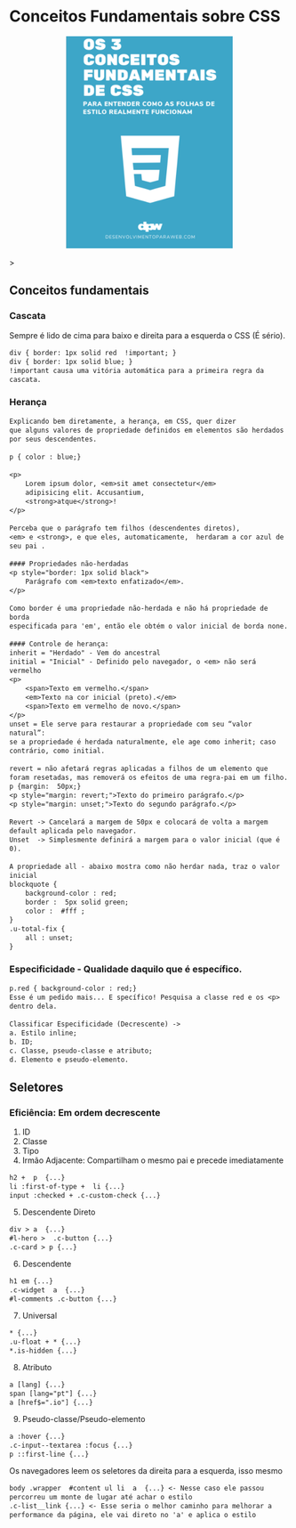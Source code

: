 # Conceitos Fundamentais sobre CSS
<p align="center">
    <img src="natal.png" alt="book" width="300px"/>
</p>>

## Conceitos fundamentais
### Cascata
Sempre é lido de cima para baixo e direita para a esquerda o CSS (É sério).
````
div { border: 1px solid red  !important; }
div { border: 1px solid blue; } 
!important causa uma vitória automática para a primeira regra da cascata.
````

### Herança
````
Explicando bem diretamente, a herança, em CSS, quer dizer
que alguns valores de propriedade definidos em elementos são herdados por seus descendentes.

p { color : blue;}

<p>
    Lorem ipsum dolor, <em>sit amet consectetur</em> 
    adipisicing elit. Accusantium,
    <strong>atque</strong>!
</p>

Perceba que o parágrafo tem filhos (descendentes diretos),
<em> e <strong>, e que eles, automaticamente,  herdaram a cor azul de seu pai .

#### Propriedades não-herdadas
<p style="border: 1px solid black">
    Parágrafo com <em>texto enfatizado</em>.
</p>

Como border é uma propriedade não-herdada e não há propriedade de borda 
especificada para 'em', então ele obtém o valor inicial de borda none.

#### Controle de herança: 
inherit = "Herdado" - Vem do ancestral   
initial = "Inicial" - Definido pelo navegador, o <em> não será vermelho
<p>
    <span>Texto em vermelho.</span>
    <em>Texto na cor inicial (preto).</em>
    <span>Texto em vermelho de novo.</span>
</p>
unset = Ele serve para restaurar a propriedade com seu “valor natural”:
se a propriedade é herdada naturalmente, ele age como inherit; caso contrário, como initial.

revert = não afetará regras aplicadas a filhos de um elemento que foram resetadas, mas removerá os efeitos de uma regra-pai em um filho.
p {margin:  50px;}
<p style="margin: revert;">Texto do primeiro parágrafo.</p>
<p style="margin: unset;">Texto do segundo parágrafo.</p>

Revert -> Cancelará a margem de 50px e colocará de volta a margem default aplicada pelo navegador.
Unset  -> Simplesmente definirá a margem para o valor inicial (que é 0).

A propriedade all - abaixo mostra como não herdar nada, traz o valor inicial
blockquote {
    background-color : red;
    border :  5px solid green;
    color :  #fff ;
}
.u-total-fix {
    all : unset; 
}
````

### Especificidade - Qualidade daquilo que é específico.
```
p.red { background-color : red;}
Esse é um pedido mais... E specífico! Pesquisa a classe red e os <p> dentro dela.

Classificar Especificidade (Decrescente) ->
a. Estilo inline;
b. ID;
c. Classe, pseudo-classe e atributo;
d. Elemento e pseudo-elemento.
```

## Seletores
### Eficiência: Em ordem decrescente 
1. ID
2. Classe
3. Tipo
4. Irmão Adjacente: Compartilham o mesmo pai e precede imediatamente <br/>
````
h2 +  p  {...}
li :first-of-type +  li {...}
input :checked + .c-custom-check {...}
```` 
5. Descendente Direto <br/>
````
div > a  {...}
#l-hero >  .c-button {...}
.c-card > p {...}
````
6. Descendente <br/>
````
h1 em {...}
.c-widget  a  {...}
#l-comments .c-button {...}
````
7. Universal <br/>
````
* {...}
.u-float + * {...}
*.is-hidden {...}
````
8. Atributo <br/>
````
a [lang] {...}
span [lang="pt"] {...}
a [href$=".io"] {...}
````
9. Pseudo-classe/Pseudo-elemento <br/>
````
a :hover {...}
.c-input--textarea :focus {...}
p ::first-line {...}
````
Os navegadores leem os seletores da direita para a esquerda, isso mesmo <br/>
````
body .wrapper  #content ul li  a  {...} <- Nesse caso ele passou percorreu um monte de lugar até achar o estilo 
.c-list__link {...} <- Esse seria o melhor caminho para melhorar a performance da página, ele vai direto no 'a' e aplica o estilo
````